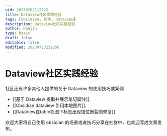 ```yaml
---
uid: 20230702112222
title: Dataview社区实践经验
tags: [obsidian, 插件, dataview]
description: Dataview社区实践经验
author: Huajin
type: basic
draft: false
editable: false
modified: 20230723232856
---
```


# Dataview社区实践经验

社区还有许多其他人提供的关于 Dataview 的使用技巧或案例

- [[基于 Dataview 提取并展示笔记脚注]].
- [[Obsidian dataview 引用本地图片]].
- [[DataView在table视图下标签出现错位断裂的修复]]

欢迎大家将自己使用 obsidian 的场景或者技巧分享在社群中，也欢迎写成文章发布。
